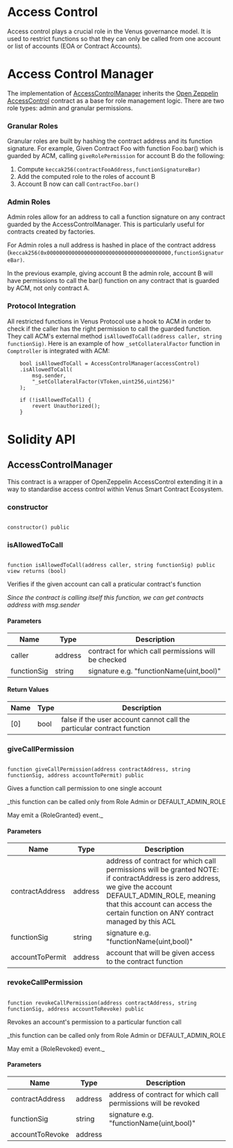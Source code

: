 # Access Control

Access control plays a crucial role in the Venus governance model. It is used to restrict functions so that they can only be called from one account or list of accounts (EOA or Contract Accounts).

# Access Control Manager

The implementation of [AccessControlManager](https://github.com/VenusProtocol/isolated-pools/blob/main/contracts/Governance/AccessControlManager.sol) inherits the [Open Zeppelin AccessControl](https://github.com/OpenZeppelin/openzeppelin-contracts/blob/master/contracts/access/AccessControl.sol) contract as a base for role management logic. There are two role types: admin and granular permissions.

### Granular Roles

Granular roles are built by hashing the contract address and its function signature.
For example, Given Contract Foo with function Foo.bar() which is guarded by ACM,
calling `giveRolePermission` for account B do the following:

1. Compute `keccak256(contractFooAddress,functionSignatureBar)`
2. Add the computed role to the roles of account B
3. Account B now can call `ContractFoo.bar()`

### Admin Roles

Admin roles allow for an address to call a function signature on any contract guarded by the AccessControlManager. This is particularly useful for contracts created by factories.

For Admin roles a null address is hashed in place of the contract address (`keccak256(0x0000000000000000000000000000000000000000,functionSignatureBar)`.

In the previous example, giving account B the admin role, account B will have permissions to call the bar() function on any contract that is guarded by ACM, not only contract A.

### Protocol Integration

All restricted functions in Venus Protocol use a hook to ACM in order to check if the caller has the right permission to call the guarded function. They call ACM's external method `isAllowedToCall(address caller, string functionSig)`.
Here is an example of how `_setCollateralFactor` function in `Comptroller` is integrated with ACM:

```
	bool isAllowedToCall = AccessControlManager(accessControl)
	.isAllowedToCall(
		msg.sender,
		"_setCollateralFactor(VToken,uint256,uint256)"
	);

	if (!isAllowedToCall) {
		revert Unauthorized();
	}
```

# Solidity API

## AccessControlManager

This contract is a wrapper of OpenZeppelin AccessControl extending it in a way to standardise access control within Venus Smart Contract Ecosystem.

### constructor

```solidity

constructor() public

```

### isAllowedToCall

```solidity

function isAllowedToCall(address caller, string functionSig) public view returns (bool)

```

Verifies if the given account can call a praticular contract's function

_Since the contract is calling itself this function, we can get contracts address with msg.sender_

#### Parameters

| Name        | Type    | Description                                         |
| ----------- | ------- | --------------------------------------------------- |
| caller      | address | contract for which call permissions will be checked |
| functionSig | string  | signature e.g. "functionName(uint,bool)"            |

#### Return Values

| Name | Type | Description                                                            |
| ---- | ---- | ---------------------------------------------------------------------- |
| [0]  | bool | false if the user account cannot call the particular contract function |

### giveCallPermission

```solidity

function giveCallPermission(address contractAddress, string functionSig, address accountToPermit) public

```

Gives a function call permission to one single account

\_this function can be called only from Role Admin or DEFAULT_ADMIN_ROLE

May emit a {RoleGranted} event.\_

#### Parameters

| Name            | Type    | Description                                                                                                                                                                                                                                    |
| --------------- | ------- | ---------------------------------------------------------------------------------------------------------------------------------------------------------------------------------------------------------------------------------------------- |
| contractAddress | address | address of contract for which call permissions will be granted NOTE: if contractAddress is zero address, we give the account DEFAULT_ADMIN_ROLE, meaning that this account can access the certain function on ANY contract managed by this ACL |
| functionSig     | string  | signature e.g. "functionName(uint,bool)"                                                                                                                                                                                                       |
| accountToPermit | address | account that will be given access to the contract function                                                                                                                                                                                     |

### revokeCallPermission

```solidity

function revokeCallPermission(address contractAddress, string functionSig, address accountToRevoke) public

```

Revokes an account's permission to a particular function call

\_this function can be called only from Role Admin or DEFAULT_ADMIN_ROLE

May emit a {RoleRevoked} event.\_

#### Parameters

| Name            | Type    | Description                                                    |
| --------------- | ------- | -------------------------------------------------------------- |
| contractAddress | address | address of contract for which call permissions will be revoked |
| functionSig     | string  | signature e.g. "functionName(uint,bool)"                       |
| accountToRevoke | address |                                                                |

